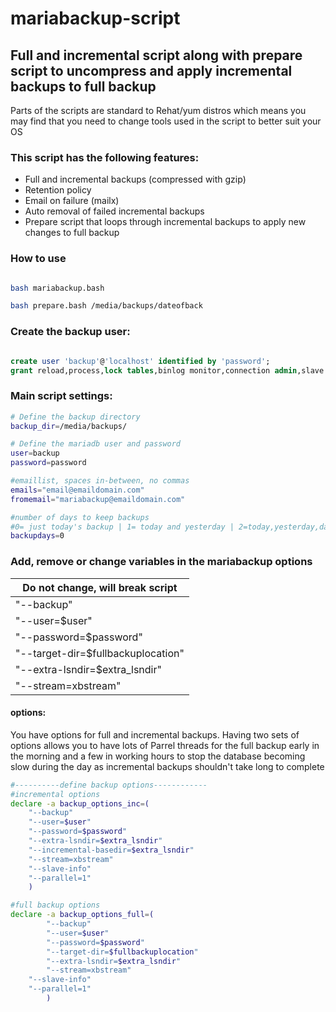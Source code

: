 # mariabackup-script
## Full and incremental script along with prepare script to uncompress and apply incremental backups to full backup ##

Parts of the scripts are standard to Rehat/yum distros which means you may find that you need to change tools used in the script to better suit your OS

### This script has the following features: ###

* Full and incremental backups (compressed with gzip)
* Retention policy
* Email on failure (mailx)
* Auto removal of failed incremental backups
* Prepare script that loops through incremental backups to apply new changes to full backup

### How to use ###

```bash

bash mariabackup.bash

bash prepare.bash /media/backups/dateofback
```

### Create the backup user: ###

```SQL

create user 'backup'@'localhost' identified by 'password';
grant reload,process,lock tables,binlog monitor,connection admin,slave monitor on *.* to 'backup'@'localhost';

```

### Main script settings: ###


```bash
# Define the backup directory
backup_dir=/media/backups/

# Define the mariadb user and password
user=backup
password=password

#emaillist, spaces in-between, no commas
emails="email@emaildomain.com"
fromemail="mariabackup@emaildomain.com"

#number of days to keep backups
#0= just today's backup | 1= today and yesterday | 2=today,yesterday,day before etc
backupdays=0

```

### Add, remove or change variables in the mariabackup options ###
Do not change, will break script|
----------------|
"--backup"|
"--user=$user"|
"--password=$password"|
"--target-dir=$fullbackuplocation"|
"--extra-lsndir=$extra_lsndir"|
"--stream=xbstream"|


#### options: ####

You have options for full and incremental backups. Having two sets of options allows you to have lots of Parrel threads for the full backup early in the morning and a few in working hours to stop the database becoming slow during the day as incremental backups shouldn't take long to complete

```bash
#----------define backup options------------
#incremental options
declare -a backup_options_inc=(
	"--backup"
	"--user=$user"
	"--password=$password"
	"--extra-lsndir=$extra_lsndir"
	"--incremental-basedir=$extra_lsndir"
	"--stream=xbstream"
	"--slave-info"
	"--parallel=1"
	)

#full backup options
declare -a backup_options_full=(
        "--backup"
        "--user=$user"
        "--password=$password"
        "--target-dir=$fullbackuplocation"
        "--extra-lsndir=$extra_lsndir"
        "--stream=xbstream"
	"--slave-info"
	"--parallel=1"
        )

```
